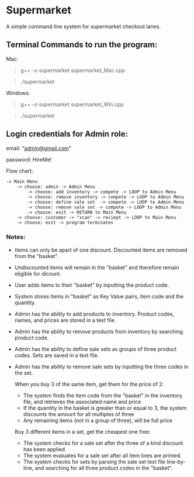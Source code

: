 # Supermarket
A simple command line system for supermarket checkout lanes.


Terminal Commands to run the program:
-------------------------------------
Mac:
> g++ -o supermarket supermarket_Mac.cpp

> ./supermarket

Windows:
> g++ -o supermarket supermarket_Win.cpp

> ./supermarket

Login credentials for Admin role:
---------------------------------
email: "admin@gmail.com"

password: HireMe!

Flow chart:

    -> Main Menu
        -> choose: admin -> Admin Menu 
            -> choose: add inventory -> compete -> LOOP to Admin Menu
            -> choose: remove inventory -> compete -> LOOP to Admin Menu
            -> choose: define sale set  -> compete -> LOOP to Admin Menu
            -> choose: remove sale set -> compete -> LOOP to Admin Menu
            -> choose: exit -> RETURN to Main Menu
        -> choose: customer -> "scan" -> reciept -> LOOP to Main Menu
        -> choose: exit -> program terminates


### Notes:
- Items can only be apart of one discount. Discounted items are removed from the "basket". 
- Undiscounted items will remain in the "basket" and therefore remain eligible for dicount.
- User adds items to their "basket" by inputting the product code.
- System stores items in "basket" as Key Value pairs, item code and the quantity.
- Admin has the ability to add products to inventory. Product codes, names, and prices are stored in a text file.
- Admin has the ability to remove products from inventory by searching product code.
- Admin has the ability to define sale sets as groups of three product codes. Sets are saved in a text file.
- Admin has the ability to remove sale sets by inputting the three codes in the set.

  When you buy 3 of the same item, get them for the price of 2:
  - The system finds the item code from the "basket" in the inventory file, and retrieves the associated name and price
  - If the quantity in the basket is greater than or equal to 3, the system discounts the amount for all multiples of three
  - Any remaining items (not in a group of three), will be full price

  Buy 3 different items in a set, get the cheapest one free:
  - The system checks for a sale set after the three of a kind discount has been applied.
  - The system evaluates for a sale set after all item lines are printed.
  - The system checks for sets by parsing the sale set text file line-by-line, and searching for all three product codes in the "basket".
